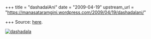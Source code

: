 +++
title = "dashadalAni"
date = "2009-04-19"
upstream_url = "https://manasataramgini.wordpress.com/2009/04/19/dashadalani/"

+++
Source: [here](https://manasataramgini.wordpress.com/2009/04/19/dashadalani/).

[![dashadala](https://i0.wp.com/farm4.static.flickr.com/3352/3455562455_7e7763d3f1.jpg)](http://www.flickr.com/photos/24766652@N05/3455562455/ "dashadala by somasushma, on Flickr")
